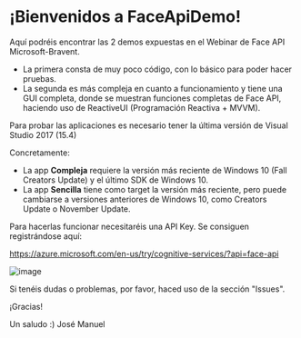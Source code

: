 # ¡Bienvenidos a FaceApiDemo!
Aquí podréis encontrar las 2 demos expuestas en el Webinar de Face API Microsoft-Bravent.

- La primera consta de muy poco código, con lo básico para poder hacer pruebas.
- La segunda es más compleja en cuanto a funcionamiento y tiene una GUI completa, donde se muestran funciones completas de Face API, haciendo uso de ReactiveUI (Programación Reactiva + MVVM).

Para probar las aplicaciones es necesario tener la última versión de Visual Studio 2017 (15.4)

Concretamente:
- La app **Compleja** requiere la versión más reciente de Windows 10 (Fall Creators Update) y el último SDK de Windows 10.
- La app **Sencilla** tiene como target la versión más reciente, pero puede cambiarse a versiones anteriores de Windows 10, como Creators Update o November Update. 

Para hacerlas funcionar necesitaréis una API Key. Se consiguen registrándose aquí:

https://azure.microsoft.com/en-us/try/cognitive-services/?api=face-api

![image](https://user-images.githubusercontent.com/3109851/32167429-1bd05f04-bd69-11e7-86d2-678a00fdcacf.png)

Si tenéis dudas o problemas, por favor, haced uso de la sección "Issues".

¡Gracias!

Un saludo :)
José Manuel
